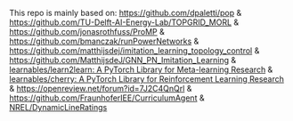 This repo is mainly based on:
https://github.com/dpaletti/pop &
https://github.com/TU-Delft-AI-Energy-Lab/TOPGRID_MORL &
https://github.com/jonasrothfuss/ProMP &
https://github.com/bmanczak/runPowerNetworks &
https://github.com/matthijsdej/imitation_learning_topology_control &
https://github.com/MatthijsdeJ/GNN_PN_Imitation_Learning &
[learnables/learn2learn: A PyTorch Library for Meta-learning Research](https://github.com/learnables/learn2learn) &
[learnables/cherry: A PyTorch Library for Reinforcement Learning Research](https://github.com/learnables/cherry) &
https://openreview.net/forum?id=7J2C4QnQrl &
https://github.com/FraunhoferIEE/CurriculumAgent &
[NREL/DynamicLineRatings](https://github.com/NREL/DynamicLineRatings)
